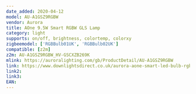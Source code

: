 ```yaml
---
date_added: 2020-04-12
model: AU-A1GSZ9RGBW
vendor: Aurora
title: AOne 9.5W Smart RGBW GLS Lamp
category: light
supports: on/off, brightness, colortemp, colorxy
zigbeemodel: ['RGBBulb01UK', 'RGBBulb02UK']
compatible: [z2m]
z2m: AU-A1GSZ9RGBW_HV-GSCXZB269K
mlink: https://auroralighting.com/gb/ProductDetail/AU-A1GSZ9RGBW
link: https://www.downlightsdirect.co.uk/aurora-aone-smart-led-bulb-rgb-tuneable-lamps.html
link2: 
link3: 
EAN: 
---
```

